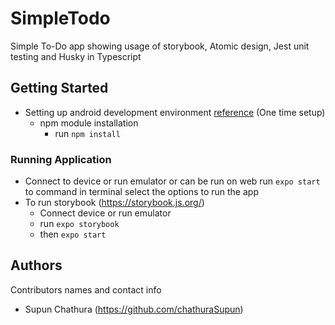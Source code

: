 # SimpleTodo

Simple To-Do app showing usage of storybook, Atomic design, Jest unit testing and Husky in Typescript

## Getting Started

- Setting up android development environment [reference](https://reactnative.dev/docs/environment-setup) (One time setup)
  - npm module installation
    - run `npm install`

### Running Application

- Connect to device or run emulator or can be run on web
  run `expo start` to command in terminal select the options to run the app
- To run storybook (https://storybook.js.org/)
  - Connect device or run emulator
  - run `expo storybook`
  - then `expo start`

## Authors

Contributors names and contact info

- Supun Chathura (https://github.com/chathuraSupun)
